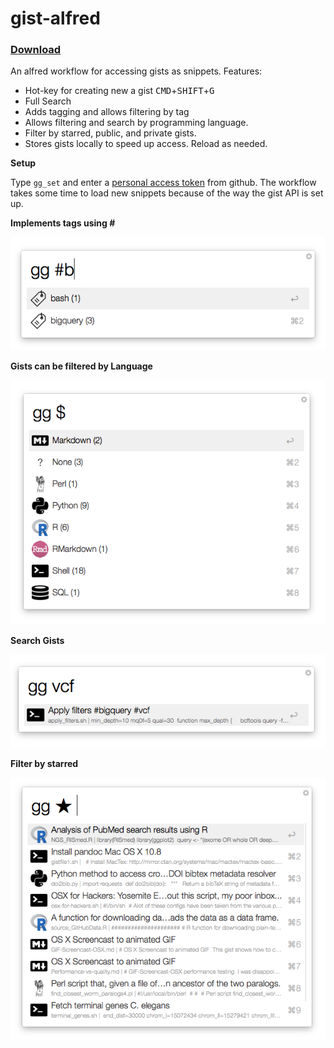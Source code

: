 # gist-alfred

### [Download](https://github.com/danielecook/gist-alfred/releases/latest)

An alfred workflow for accessing gists as snippets. Features:

* Hot-key for creating new a gist <kbd>CMD</kbd>+<kbd>SHIFT</kbd>+<kbd>G</kbd>
* Full Search
* Adds tagging and allows filtering by tag
* Allows filtering and search by programming language.
* Filter by starred, public, and private gists. 
* Stores gists locally to speed up access. Reload as needed.

__Setup__

Type `gg_set` and enter a [personal access token](https://github.com/blog/1509-personal-api-tokens) from github. The workflow takes some time to load new snippets because of the way the gist API is set up.

__Implements tags using #__

![Filter by tag](img/filter_tag.png)

__Gists can be filtered by Language__

![Filter by Language](img/filter_lang.png)

__Search Gists__

![Search](img/search.png)

__Filter by starred__

![Starred](img/filter_starred.png)
